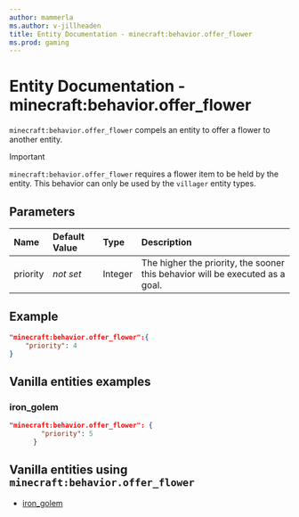 ```yaml
---
author: mammerla
ms.author: v-jillheaden
title: Entity Documentation - minecraft:behavior.offer_flower
ms.prod: gaming
---
```


# Entity Documentation - minecraft:behavior.offer_flower

`minecraft:behavior.offer_flower` compels an entity to offer a flower to another entity.

>[!IMPORTANT]
> `minecraft:behavior.offer_flower` requires a flower item to be held by the entity.
> This behavior can only be used by the `villager` entity types.

## Parameters

|Name |Default Value  |Type  |Description  |
|:----------|:----------|:----------|:----------|
|priority|*not set*|Integer|The higher the priority, the sooner this behavior will be executed as a goal.|

## Example

```json
"minecraft:behavior.offer_flower":{
    "priority": 4
}
```

## Vanilla entities examples

### iron_golem

```json
"minecraft:behavior.offer_flower": {
        "priority": 5
      }
```

## Vanilla entities using `minecraft:behavior.offer_flower`

- [iron_golem](../../../../Source/VanillaBehaviorPack_Snippets/entities/iron_golem.md)
